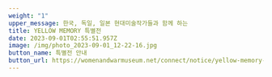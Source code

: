```yaml
---
weight: "1"
upper_message: 한국, 독일, 일본 현대미술작가들과 함께 하는
title: YELLOW MEMORY 특별전
date: 2023-09-01T02:55:51.957Z
image: /img/photo_2023-09-01_12-22-16.jpg
button_name: 특별전 안내
button_url: https://womenandwarmuseum.net/connect/notice/yellow-memory-%ED%8A%B9%EB%B3%84%EC%A0%84%EC%8B%9C-%EA%B0%9C%EC%B5%9C-%EB%B0%8F-%EC%97%B0%EA%B3%84-%ED%95%99%EC%88%A0%EB%8C%80%ED%9A%8C-%EC%95%88%EB%82%B4/
---
```

